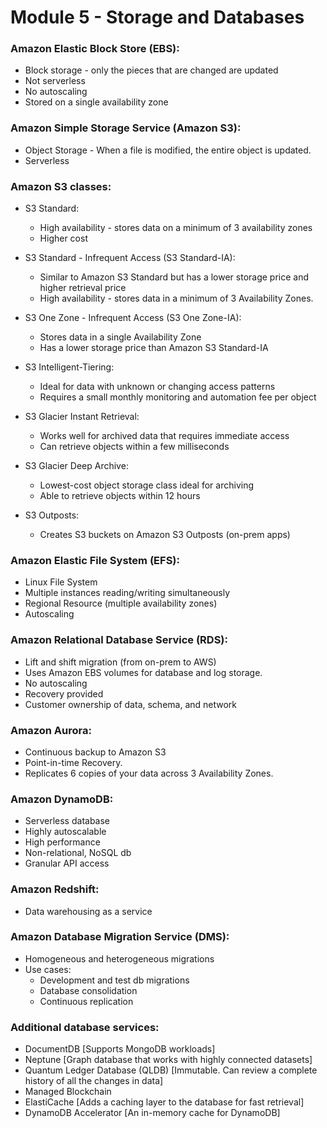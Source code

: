 # Module 5 - Storage and Databases

### Amazon Elastic Block Store (EBS):
- Block storage - only the pieces that are changed are updated
- Not serverless
- No autoscaling
- Stored on a single availability zone

### Amazon Simple Storage Service (Amazon S3):
- Object Storage - When a file is modified, the entire object is updated.
- Serverless

### Amazon S3 classes:
- S3 Standard:
  - High availability - stores data on a minimum of 3 availability zones
  - Higher cost

- S3 Standard - Infrequent Access (S3 Standard-IA):
  - Similar to Amazon S3 Standard but has a lower storage price and higher retrieval price
  - High availability - stores data in a minimum of 3 Availability Zones.

- S3 One Zone - Infrequent Access (S3 One Zone-IA):
  - Stores data in a single Availability Zone
  - Has a lower storage price than Amazon S3 Standard-IA

- S3 Intelligent-Tiering:
  - Ideal for data with unknown or changing access patterns
  - Requires a small monthly monitoring and automation fee per object

- S3 Glacier Instant Retrieval:
  - Works well for archived data that requires immediate access
  - Can retrieve objects within a few milliseconds

- S3 Glacier Deep Archive:
  - Lowest-cost object storage class ideal for archiving
  - Able to retrieve objects within 12 hours

- S3 Outposts:
  - Creates S3 buckets on Amazon S3 Outposts (on-prem apps)

### Amazon Elastic File System (EFS):
- Linux File System
- Multiple instances reading/writing simultaneously
- Regional Resource (multiple availability zones)
- Autoscaling

### Amazon Relational Database Service (RDS):
- Lift and shift migration (from on-prem to AWS)
- Uses Amazon EBS volumes for database and log storage.
- No autoscaling
- Recovery provided
- Customer ownership of data, schema, and network

### Amazon Aurora:
- Continuous backup to Amazon S3
- Point-in-time Recovery.
- Replicates 6 copies of your data across 3 Availability Zones.

### Amazon DynamoDB:
- Serverless database
- Highly autoscalable
- High performance
- Non-relational, NoSQL db
- Granular API access

### Amazon Redshift:
- Data warehousing as a service

### Amazon Database Migration Service (DMS):
- Homogeneous and heterogeneous migrations
- Use cases:
  - Development and test db migrations
  - Database consolidation
  - Continuous replication

### Additional database services:
- DocumentDB [Supports MongoDB workloads]
- Neptune [Graph database that works with highly connected datasets]
- Quantum Ledger Database (QLDB) [Immutable. Can review a complete history of all the changes in data]
- Managed Blockchain
- ElastiCache [Adds a caching layer to the database for fast retrieval]
- DynamoDB Accelerator [An in-memory cache for DynamoDB]
